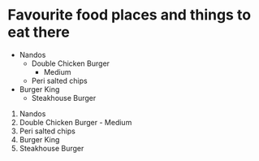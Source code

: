# Favourite food places and things to eat there
* Nandos
  * Double Chicken Burger
    * Medium
  * Peri salted chips
* Burger King
  * Steakhouse Burger
  
1. Nandos
  1. Double Chicken Burger
    - Medium
  2. Peri salted chips
2. Burger King
  1. Steakhouse Burger
